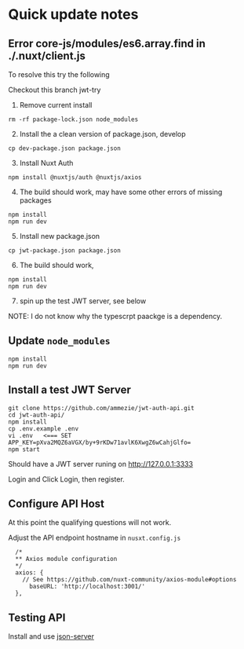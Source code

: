 # Quick update notes

## Error core-js/modules/es6.array.find in ./.nuxt/client.js
To resolve this try the following

Checkout this branch jwt-try

1. Remove current install
```
rm -rf package-lock.json node_modules
```

2. Install the a clean version of package.json, develop
```
cp dev-package.json package.json
```

3. Install Nuxt Auth
```
npm install @nuxtjs/auth @nuxtjs/axios
```

4. The build should work, may have some other errors of missing packages
```
npm install
npm run dev
```

5. Install new package.json
```
cp jwt-package.json package.json
```

6. The build should work,
```
npm install
npm run dev
```

7. spin up the test JWT server, see below

NOTE: I do not know why the typescrpt paackge is a dependency.

## Update `node_modules`

```
npm install
npm run dev
```

## Install a test JWT Server
 
 ```
 git clone https://github.com/ammezie/jwt-auth-api.git
 cd jwt-auth-api/
 npm install
 cp .env.example .env
 vi .env   <=== SET APP_KEY=pXva2MQZ6aVGX/by+9rKDw71avlK6XwgZ6wCahjGlfo=
 npm start
 ```
 
 Should have a JWT server runing on http://127.0.0.1:3333
 
 Login and Click Login, then register.  
 


## Configure API Host


At this point the qualifying questions will not work.

Adjust the API endpoint hostname in `nusxt.config.js`
```
  /*
  ** Axios module configuration
  */
  axios: {
    // See https://github.com/nuxt-community/axios-module#options
      baseURL: 'http://localhost:3001/'
  },
```


## Testing API

Install and use [json-server](ps://github.com/typicode/json-serverps://github.com/typicode/json-server)

 
